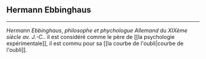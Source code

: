 

## Hermann Ebbinghaus

---

*Hermann Ebbinghaus*, *philosophe et phychologue Allemand* du *XIXème siècle av. J.-C.*. il est considéré comme le père de [[la psychologie expérimentale]], il est commu pour sa [[la courbe de l'oubli|courbe de l'oubli]]. 